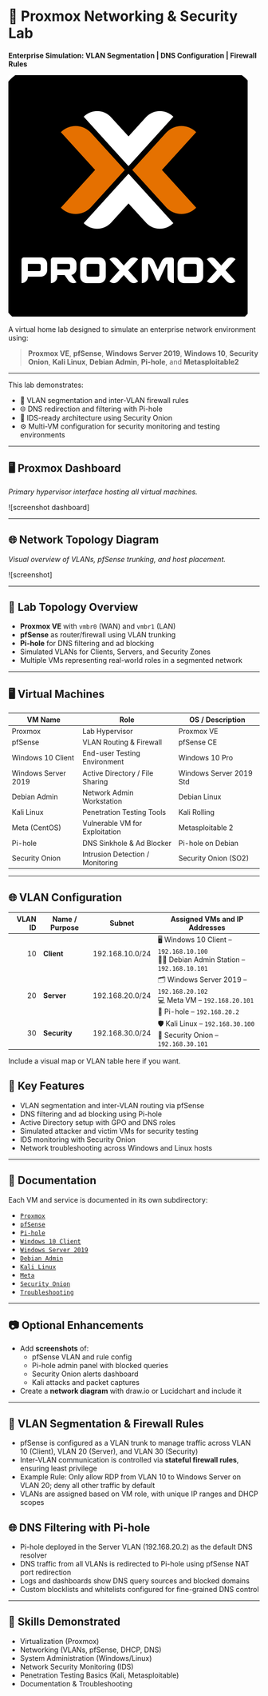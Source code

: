 # 🧪 Proxmox Networking & Security Lab
**Enterprise Simulation: VLAN Segmentation | DNS Configuration | Firewall Rules**

![Proxmox Logo](./images/proxmox-logo.png)  

A virtual home lab designed to simulate an enterprise network environment using:
> **Proxmox VE**, **pfSense**, **Windows Server 2019**, **Windows 10**, **Security Onion**, **Kali Linux**, **Debian Admin**, **Pi-hole**, and **Metasploitable2**

---

This lab demonstrates:

- 🔐 VLAN segmentation and inter-VLAN firewall rules
- 🌐 DNS redirection and filtering with Pi-hole
- 🧰 IDS-ready architecture using Security Onion
- ⚙️ Multi-VM configuration for security monitoring and testing environments

---

## 🖥️ Proxmox Dashboard
*Primary hypervisor interface hosting all virtual machines.*

![screenshot dashboard] 

---

## 🌐 Network Topology Diagram

*Visual overview of VLANs, pfSense trunking, and host placement.*

![screenshot]

---

## 🧱 Lab Topology Overview

- **Proxmox VE** with `vmbr0` (WAN) and `vmbr1` (LAN)
- **pfSense** as router/firewall using VLAN trunking
- **Pi-hole** for DNS filtering and ad blocking
- Simulated VLANs for Clients, Servers, and Security Zones
- Multiple VMs representing real-world roles in a segmented network

---

## 🖥️ Virtual Machines

| VM Name             | Role                            | OS / Description                     |
|---------------------|----------------------------------|--------------------------------------|
| Proxmox             | Lab Hypervisor                   | Proxmox VE                           |
| pfSense             | VLAN Routing & Firewall          | pfSense CE                           |
| Windows 10 Client   | End-user Testing Environment     | Windows 10 Pro                       |
| Windows Server 2019 | Active Directory / File Sharing  | Windows Server 2019 Std              |
| Debian Admin        | Network Admin Workstation        | Debian Linux                         |
| Kali Linux          | Penetration Testing Tools        | Kali Rolling                         |
| Meta (CentOS)       | Vulnerable VM for Exploitation   | Metasploitable 2                     |
| Pi-hole             | DNS Sinkhole & Ad Blocker        | Pi-hole on Debian                    |
| Security Onion      | Intrusion Detection / Monitoring | Security Onion (SO2)                 |

---

## 🌐 VLAN Configuration

| **VLAN ID** | **Name / Purpose** | **Subnet**        | **Assigned VMs and IP Addresses**                                       |
|------------:|--------------------|-------------------|-------------------------------------------------------------------------|
| 10          | **Client**         | 192.168.10.0/24   | 🖥️ Windows 10 Client – `192.168.10.100`  <br> 🧑‍💼 Debian Admin Station – `192.168.10.101`|
| 20          | **Server**         | 192.168.20.0/24   | 🗂️ Windows Server 2019 – `192.168.20.102`  <br> 💻 Meta VM – `192.168.20.101` <br> 🍍 Pi-hole – `192.168.20.2` |
| 30          | **Security**       | 192.168.30.0/24   | 🛡️ Kali Linux – `192.168.30.100`  <br> 📡 Security Onion – `192.168.30.101`|


Include a visual map or VLAN table here if you want.


## 🔧 Key Features

- VLAN segmentation and inter-VLAN routing via pfSense
- DNS filtering and ad blocking using Pi-hole
- Active Directory setup with GPO and DNS roles
- Simulated attacker and victim VMs for security testing
- IDS monitoring with Security Onion
- Network troubleshooting across Windows and Linux hosts

---

## 📝 Documentation

Each VM and service is documented in its own subdirectory:
- [`Proxmox`](./Proxmox/README.md)
- [`pfSense`](./pfSense/README.md)
- [`Pi-hole`](./Pi-hole/README.md)
- [`Windows 10 Client`](./Win10_Client/README.md)
- [`Windows Server 2019`](./WinServer2019/README.md)
- [`Debian Admin`](./Debian_Admin/README.md)
- [`Kali Linux`](./Kali_Linux/README.md)
- [`Meta`](./Meta/README.md)
- [`Security Onion`](./SecurityOnion/README.md)
- [`Troubleshooting`](./Troubleshoot/README.md)

---

## 📷 Optional Enhancements

- Add **screenshots** of:
  - pfSense VLAN and rule config
  - Pi-hole admin panel with blocked queries
  - Security Onion alerts dashboard
  - Kali attacks and packet captures
- Create a **network diagram** with draw.io or Lucidchart and include it

---

## 🔐 VLAN Segmentation & Firewall Rules

- pfSense is configured as a VLAN trunk to manage traffic across VLAN 10 (Client), VLAN 20 (Server), and VLAN 30 (Security)
- Inter-VLAN communication is controlled via **stateful firewall rules**, ensuring least privilege
- Example Rule: Only allow RDP from VLAN 10 to Windows Server on VLAN 20; deny all other traffic by default
- VLANs are assigned based on VM role, with unique IP ranges and DHCP scopes

## 🌐 DNS Filtering with Pi-hole
- Pi-hole deployed in the Server VLAN (192.168.20.2) as the default DNS resolver
- DNS traffic from all VLANs is redirected to Pi-hole using pfSense NAT port redirection
- Logs and dashboards show DNS query sources and blocked domains
- Custom blocklists and whitelists configured for fine-grained DNS control

---

## 🎯 Skills Demonstrated

- Virtualization (Proxmox)
- Networking (VLANs, pfSense, DHCP, DNS)
- System Administration (Windows/Linux)
- Network Security Monitoring (IDS)
- Penetration Testing Basics (Kali, Metasploitable)
- Documentation & Troubleshooting
